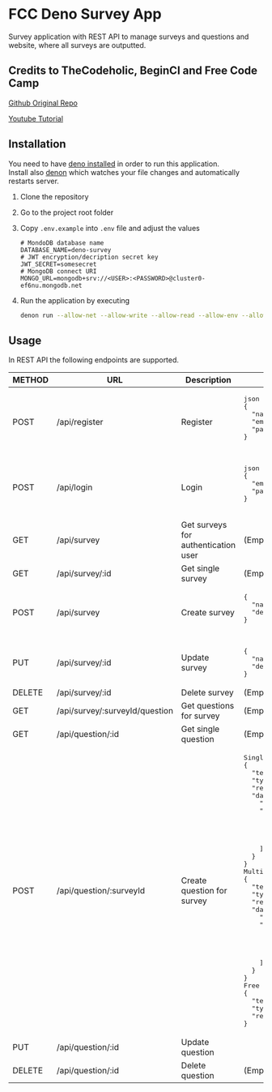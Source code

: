 # FCC Deno Survey App
Survey application with REST API to manage surveys and questions and website, where all surveys are outputted.

## Credits to TheCodeholic, BeginCI and Free Code Camp
[Github Original Repo](https://github.com/thecodeholic/deno-survey)

[Youtube Tutorial](https://www.youtube.com/watch?v=TQUy8ENesGY)

## Installation

You need to have [deno installed](https://deno.land/#installation) in order to run this application.<br>
Install also [denon](https://deno.land/x/denon) which watches your file changes and automatically restarts server.

1. Clone the repository
1. Go to the project root folder
1. Copy `.env.example` into `.env` file and adjust the values

    ```dotenv
    # MondoDB database name
    DATABASE_NAME=deno-survey
    # JWT encryption/decription secret key
    JWT_SECRET=somesecret
    # MongoDB connect URI
    MONGO_URL=mongodb+srv://<USER>:<PASSWORD>@cluster0-ef6nu.mongodb.net
    ```
1. Run the application by executing

    ```bash
    denon run --allow-net --allow-write --allow-read --allow-env --allow-plugin --unstable server.ts
    ```
    
## Usage

In REST API the following endpoints are supported.

<table>
    <thead>
    <tr>
        <th>METHOD</th>
        <th>URL</th>
        <th>Description</th>
        <th>Request</th>
    </tr>
    </thead>
    <tbody>
    <tr>
        <td>POST</td>
        <td>/api/register</td>
        <td>Register</td>
        <td>
            <pre>
json
{
  "name": "test",
  "email": "test@example.com",
  "password": "test"
}
            </pre>
        </td>
    </tr>
    <tr>
        <td>POST</td>
        <td>/api/login</td>
        <td>Login</td>
        <td>
            <pre>
json
{
  "email": "test@example.com",
  "password": "test"
}
            </pre>
        </td>
    </tr>
    <tr>
        <td>GET</td>
        <td>/api/survey</td>
        <td>Get surveys for authentication user</td>
        <td>(Empty)</td>
    </tr>
    <tr>
        <td>GET</td>
        <td>/api/survey/:id</td>
        <td>Get single survey</td>
        <td>(Empty)</td>
    </tr>
    <tr>
        <td>POST</td>
        <td>/api/survey</td>
        <td>Create survey</td>
        <td>
            <pre>
{
  "name": "Survey name",
  "description": "Survey description"
}
            </pre>
        </td>
    </tr>
    <tr>
        <td>PUT</td>
        <td>/api/survey/:id</td>
        <td>Update survey</td>
        <td>
<pre lang="json">{
  "name": "Survey name",
  "description": "Survey description"
}</pre>
        </td>
    </tr>
    <tr>
        <td>DELETE</td>
        <td>/api/survey/:id</td>
        <td>Delete survey</td>
        <td>(Empty)</td>
    </tr>
    <tr>
        <td>GET</td>
        <td>/api/survey/:surveyId/question</td>
        <td>Get questions for survey</td>
        <td>(Empty)</td>
    </tr>
    <tr>
        <td>GET</td>
        <td>/api/question/:id</td>
        <td>Get single question</td>
        <td>(Empty)</td>
    </tr>
    <tr>
        <td>POST</td>
        <td>/api/question/:surveyId</td>
        <td>Create question for survey</td>
        <td>
<pre lang="json">Single choice question
{
  "text": "How much you liked the Deno Course?",
  "type": "choice",
  "required": true,
  "data": {
    "multiple": false,
    "answers": [
      "I liked it very much",
      "I liked it",
      "I did not like it",
      "I hate it"
    ]
  }
}
Multiple choice question
{
  "text": "Which features do you like in Deno?",
  "type": "choice",
  "required": true,
  "data": {
    "multiple": true,
    "answers": [
      "Typescript",
      "Security",
      "Import from URL",
      "ES6 modules"
    ]
  }
}
Free text question
{
  "text": "Any other comments?",
  "type": "text",
  "required": false
}</pre>
        </td>
    </tr>
    <tr>
        <td>PUT</td>
        <td>/api/question/:id</td>
        <td>Update question</td>
        <td></td>
    </tr>
    <tr>
        <td>DELETE</td>
        <td>/api/question/:id</td>
        <td>Delete question</td>
        <td>(Empty)</td>
    </tr>
    </tbody>
</table>